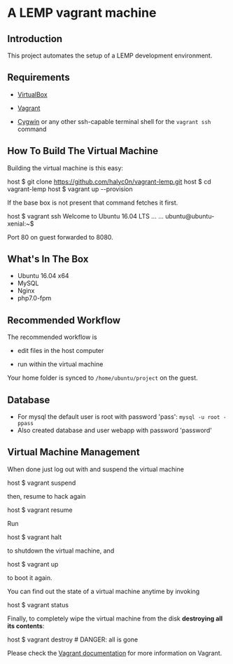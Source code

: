 # A LEMP vagrant machine

## Introduction

This project automates the setup of a LEMP development environment.

## Requirements

* [VirtualBox](https://www.virtualbox.org)

* [Vagrant](http://vagrantup.com)

* [Cygwin](https://www.cygwin.com/) or any other ssh-capable terminal shell for the `vagrant ssh` command

## How To Build The Virtual Machine

Building the virtual machine is this easy:

host $ git clone https://github.com/halyc0n/vagrant-lemp.git
host $ cd vagrant-lemp
host $ vagrant up --provision

If the base box is not present that command fetches it first.

host $ vagrant ssh
Welcome to Ubuntu 16.04 LTS ...
...
ubuntu@ubuntu-xenial:~$

Port 80 on guest forwarded to 8080.

## What's In The Box

* Ubuntu 16.04 x64
* MySQL
* Nginx
* php7.0-fpm

## Recommended Workflow

The recommended workflow is

* edit files in the host computer

* run within the virtual machine

Your home folder is synced to `/home/ubuntu/project` on the guest.

## Database
* For mysql the default user is root with password 'pass': `mysql -u root -ppass`
* Also created database and user webapp with password 'password'

## Virtual Machine Management

When done just log out with and suspend the virtual machine

host $ vagrant suspend

then, resume to hack again

host $ vagrant resume

Run

host $ vagrant halt

to shutdown the virtual machine, and

host $ vagrant up

to boot it again.

You can find out the state of a virtual machine anytime by invoking

host $ vagrant status

Finally, to completely wipe the virtual machine from the disk **destroying all its contents**:

host $ vagrant destroy # DANGER: all is gone

Please check the [Vagrant documentation](http://docs.vagrantup.com/v2/) for more information on Vagrant.
